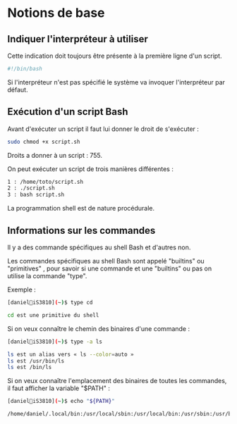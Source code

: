 # Notions de base

## Indiquer l'interpréteur à utiliser
Cette indication doit toujours être présente à la première ligne d'un script.
```Bash
#!/bin/bash
```

Si l'interpréteur n'est pas spécifié le système va invoquer l'interpréteur par défaut.

## Exécution d'un script Bash

Avant d'exécuter un script il faut lui donner le droit de s'exécuter :
```Bash
sudo chmod +x script.sh
```

Droits a donner à un script : 755.


On peut exécuter un script de trois manières différentes :
```Bash
1 : /home/toto/script.sh
2 : ./script.sh
3 : bash script.sh
```

La programmation shell est de nature procédurale.

## Informations sur les commandes

Il y a des commande spécifiques au shell Bash et d'autres non.

Les commandes spécifiques au shell Bash sont appelé "builtins" ou "primitives" , pour savoir si une commande et une "builtins" ou pas on utilise la commande "type".

Exemple :

```bash
[daniel🐧iS3810](~)$ type cd

cd est une primitive du shell

```

Si on veux connaître le chemin des binaires d'une commande :

```bash
[daniel🐧iS3810](~)$ type -a ls

ls est un alias vers « ls --color=auto »
ls est /usr/bin/ls
ls est /bin/ls

```

Si on veux connaître l'emplacement des binaires de toutes les commandes, il faut afficher la variable "$PATH" :

```bash
[daniel🐧iS3810](~)$ echo "${PATH}"

/home/daniel/.local/bin:/usr/local/sbin:/usr/local/bin:/usr/sbin:/usr/bin:/sbin:/bin:/usr/games:/usr/local/games:/snap/bin

```